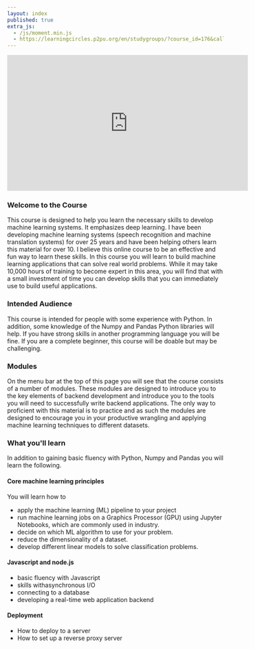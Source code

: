 ```yaml
---
layout: index
published: true
extra_js:
  - /js/moment.min.js
  - https://learningcircles.p2pu.org/en/studygroups/?course_id=176&callback=renderCircles
---
```


<center>
<iframe width="560" height="315" src="https://www.youtube.com/embed/vSSB9Cr7huc" frameborder="0" allowfullscreen></iframe></center>

### Welcome to the Course

This course is designed to help you learn the necessary skills to develop machine learning systems. It emphasizes deep learning. I have been developing machine learning systems (speech recognition and machine translation systems) for over 25 years and have been helping others learn this material for over 10. I believe this online course to be an effective and fun way to learn these skills. In this course you will learn to build machine learning applications that can solve real world problems. While it may take 10,000 hours of training to become expert in this area, you will find that with a small investment of time you can develop skills that you can immediately use to build useful applications.

### Intended Audience

This course is intended for people with some experience with Python. In addition, some knowledge of the Numpy and Pandas Python libraries will help. If you have strong skills in another programming language you will be fine. If you are a complete beginner, this course will be doable but may be challenging.

### Modules

On the menu bar at the top of this page you will see that the course consists of a number of modules. These modules are designed to introduce you to the key elements of backend development and introduce you to the tools you will need to successfully write backend applications. The only way to proficient with this material is to practice and as such the modules are designed to encourage you in your productive wrangling and applying machine learning techniques to different datasets.

### What you'll learn

In addition to gaining basic fluency with Python, Numpy and Pandas you will learn the following.

#### Core machine learning principles

You will learn how to

- apply the machine learning (ML) pipeline to your project
- run machine learning jobs on a Graphics Processor (GPU) using Jupyter Notebooks, which are commonly used in industry.
- decide on which ML algorithm to use for your problem.
- reduce the dimensionality of a dataset.
- develop different linear models to solve classification problems.

#### Javascript and node.js

- basic fluency with Javascript
- skills withasynchronous I/O
- connecting to a database
- developing a real-time web application backend

#### Deployment

- How to deploy to a server
- How to set up a reverse proxy server
